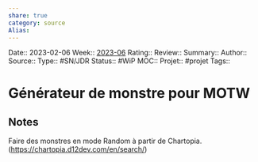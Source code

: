 ```yaml
---
share: true 
category: source
Alias:
---
```

Date:: 2023-02-06
Week:: [2023-06](2023-06.md)
Rating::
Review:: 
Summary:: 
Author::
Source:: 
Type:: #SN/JDR 
Status:: #WiP 
MOC::
Projet:: #projet 
Tags:: 

# Générateur de monstre pour MOTW

## Notes

Faire des monstres en mode Random à partir de Chartopia.
(https://chartopia.d12dev.com/en/search/)